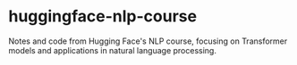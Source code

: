 # huggingface-nlp-course
Notes and code from Hugging Face's NLP course, focusing on Transformer models and applications in natural language processing.
